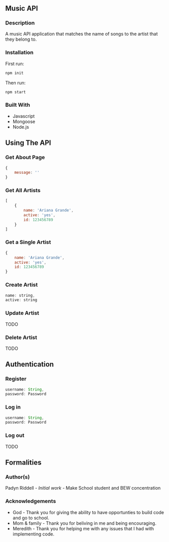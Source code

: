 # 

## Music API
### Description

A music API application that matches the name of songs to the artist that they belong to.

### Installation

First run:
```js
npm init
```

Then run:
```js
npm start
```

### Built With

* Javascript
* Mongoose
* Node.js

## Using The API
### Get About Page

```js
{
    message: ''
}
```


### Get All Artists

```js
[
    {
        name: 'Ariana Grande',
        active: 'yes',
        id: 123456789
    }
]
```

### Get a Single Artist

```js
{
    name: 'Ariana Grande',
    active: 'yes',
    id: 123456789
}
```

### Create Artist

```js
name: string,
active: string
```

### Update Artist

TODO

### Delete Artist

TODO

## Authentication
### Register

```js
username: String,
password: Password
```

### Log in

```js
username: String,
password: Password
```

### Log out

TODO

## Formalities
### Author(s)

Padyn Riddell - <i>Initial work</i> - Make School student and BEW concentration

### Acknowledgements

* God - Thank you for giving the ability to have opportunties to build code and go to school.
* Mom & family - Thank you for beliving in me and being encouraging.
* Meredith - Thank you for helping me with any issues that I had with implementing code.